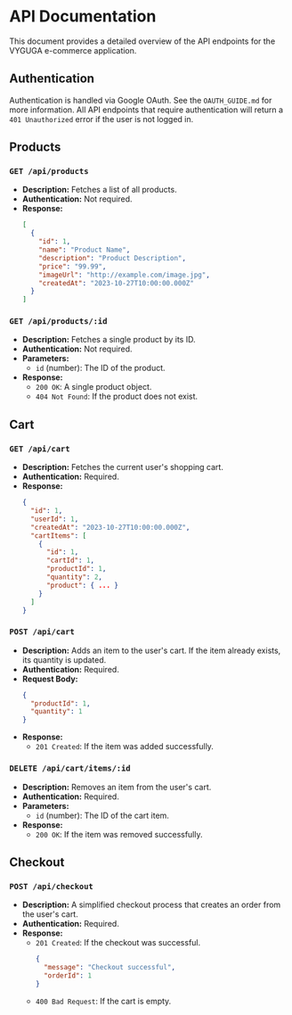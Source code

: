 # API Documentation

This document provides a detailed overview of the API endpoints for the VYGUGA e-commerce application.

## Authentication

Authentication is handled via Google OAuth. See the `OAUTH_GUIDE.md` for more information. All API endpoints that require authentication will return a `401 Unauthorized` error if the user is not logged in.

## Products

### `GET /api/products`

-   **Description:** Fetches a list of all products.
-   **Authentication:** Not required.
-   **Response:**
    ```json
    [
      {
        "id": 1,
        "name": "Product Name",
        "description": "Product Description",
        "price": "99.99",
        "imageUrl": "http://example.com/image.jpg",
        "createdAt": "2023-10-27T10:00:00.000Z"
      }
    ]
    ```

### `GET /api/products/:id`

-   **Description:** Fetches a single product by its ID.
-   **Authentication:** Not required.
-   **Parameters:**
    -   `id` (number): The ID of the product.
-   **Response:**
    -   `200 OK`: A single product object.
    -   `404 Not Found`: If the product does not exist.

## Cart

### `GET /api/cart`

-   **Description:** Fetches the current user's shopping cart.
-   **Authentication:** Required.
-   **Response:**
    ```json
    {
      "id": 1,
      "userId": 1,
      "createdAt": "2023-10-27T10:00:00.000Z",
      "cartItems": [
        {
          "id": 1,
          "cartId": 1,
          "productId": 1,
          "quantity": 2,
          "product": { ... }
        }
      ]
    }
    ```

### `POST /api/cart`

-   **Description:** Adds an item to the user's cart. If the item already exists, its quantity is updated.
-   **Authentication:** Required.
-   **Request Body:**
    ```json
    {
      "productId": 1,
      "quantity": 1
    }
    ```
-   **Response:**
    -   `201 Created`: If the item was added successfully.

### `DELETE /api/cart/items/:id`

-   **Description:** Removes an item from the user's cart.
-   **Authentication:** Required.
-   **Parameters:**
    -   `id` (number): The ID of the cart item.
-   **Response:**
    -   `200 OK`: If the item was removed successfully.

## Checkout

### `POST /api/checkout`

-   **Description:** A simplified checkout process that creates an order from the user's cart.
-   **Authentication:** Required.
-   **Response:**
    -   `201 Created`: If the checkout was successful.
        ```json
        {
          "message": "Checkout successful",
          "orderId": 1
        }
        ```
    -   `400 Bad Request`: If the cart is empty.
